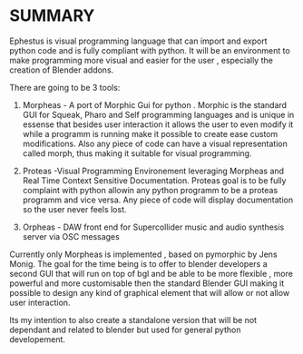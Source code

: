 # SUMMARY

Ephestus is visual programming language that can import and export python code and is fully compliant with python. It will be an environment  to make 
programming more visual and easier for the user , especially the creation of Blender addons. 


There are going to be 3 tools:

1) Morpheas - A port of Morphic Gui for python . Morphic is the standard GUI for Squeak, Pharo and Self programming languages and is unique in essense
that besides user interaction it allows the user to even modify it while a programm is running make it possible to create ease custom modifications.
Also any piece of code can have a visual representation called morph, thus making it suitable for visual programming.
 
2) Proteas -Visual Programming Environement leveraging Morpheas and Real Time Context Sensitive Documentation. Proteas goal is to be fully complaint 
with python allowin any python programm to be a proteas programm and vice versa. Any piece of code will display documentation so the user never feels 
lost. 

3) Orpheas - DAW front end for Supercollider music and audio synthesis server via OSC messages

Currently only Morpheas is implemented , based on pymorphic by Jens Monig. The goal for the time being is to offer to blender developers a second GUI 
that will run on top of bgl and be able to be more flexible , more powerful and more customisable then the standard Blender GUI making it possible to 
design any kind of graphical element that will allow or not allow user interaction. 

Its my intention to also create a standalone version that will be not dependant and related to blender but used for general python developement.  
